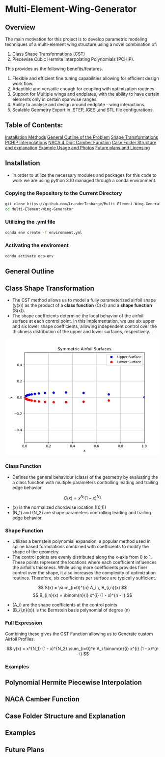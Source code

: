 # Multi-Element-Wing-Generator
## Overview
The main motivation for this project is to develop parametric modeling techniques of a multi-element wing structure using a novel combination of:
1. Class Shape Transformations (CST) 
2. Piecewise Cubic Hermite Interpolating Polynomials (PCHIP).

This provides us the following benefits/features.
1. Flexible and efficient fine tuning capabilities allowing for efficient design work flow.
2. Adaptible and versatile enough for coupling with optimization routines.
3. Support for Multiple wings and endplates, with the ability to have certain elements only in certain spanwise ranges
4. Ability to analyse and design around endplate - wing interactions.
5. Scalable Geometry Export in .STEP,.IGES ,and STL file configurations.

## Table of Contents:
[Installation Methods](#installation)
[General Outline of the Problem](#general-outline)
[Shape Transformations](#class-shape-transformation)
[PCHIP Interpolations](#polynomial-hermite-piecewise-interpolation)
[NACA 4 Digit Camber Function](#naca-camber-function)
[Case Folder Structure and explanation](#case-folder-structure-and-explanation)
[Example Usage and Photos](#examples)
[Future plans and Licensing](#future-plans)

## Installation
 - In order to utilize the necessary modules and packages for this code to work we are using python 3.10 managed through a conda environment.
### Copying the Repository to the Current Directory
```bash 
git clone https://github.com/LeanderTenbarge/Multi-Element-Wing-Generator.git
cd Multi-Element-Wing-Generator
```

### Utilizing the .yml file
```bash
conda env create -f environment.yml
```

### Activating the enviroment
```bash
conda activate ocp-env
```
## General Outline
## Class Shape Transformation 
- The CST method allows us to model a fully parameterized airfoil shape \(y(x)\) as the product of a **class function** \(C(x)\) and a **shape function** \(S(x)\).
- The shape coefficients determine the local behavior of the airfoil surface at each control point. In this implementation, we use six upper and six lower shape coefficients, allowing independent control over the thickness distribution of the upper and lower surfaces, respectively.

![CST Representation of a symmetric airfoil](images/UpperLowerAirfoil.png)

### Class Function
- Defines the general behaviour (class) of the geometry by evaluating the a class function with multiple parameters controlling leading and trailing edge behavior.
  
$$
C(x) = x^{N_1} (1 - x)^{N_2}
$$

- \(x\) is the normalized chordwise location \([0,1]\)
- \(N_1\) and \(N_2\) are shape parameters controlling leading and trailing edge behavior
  
### Shape Function
- Utilizes a bernstein polynomial expansion, a popular method used in spline based formulations combined with coefficients to modify the shape of the geometry.
- The control points are evenly distributed along the x-axis from 0 to 1. These points represent the locations where each coefficient influences the airfoil's thickness. While using more coefficients provides finer control over the shape, it also increases the complexity of optimization routines. Therefore, six coefficients per surface are typically sufficient.

$$
S(x) = \sum_{i=0}^{n} A_i \, B_{i,n}(x)
$$
$$
B_{i,n}(x) = \binom{n}{i} x^{i} (1 - x)^{n - i}
$$

- \(A_i\) are the shape coefficients at the control points
- \(B_{i,n}(x)\) is the Bernstein basis polynomial of degree \(n\)

### Full Expression
Combining these gives the CST Function allowing us to Generate custom Airfoil Profiles. 

$$
y(x) = x^{N_1} (1 - x)^{N_2} \sum_{i=0}^n A_i \binom{n}{i} x^{i} (1 - x)^{n - i}
$$

### Examples
## Polynomial Hermite Piecewise Interpolation
## NACA Camber Function
## Case Folder Structure and Explanation
## Examples 
## Future Plans

